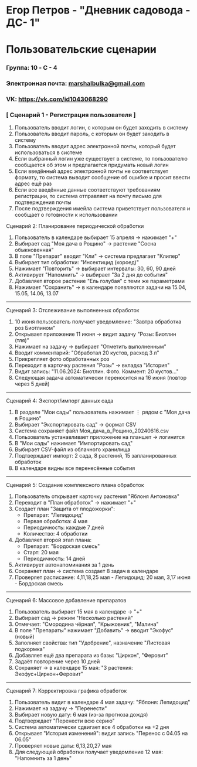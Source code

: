 # Егор Петров - "Дневник садовода - ДС- 1"
# Пользовательские сценарии

### Группа: 10 - C - 4
### Электронная почта: marshalbulka@gmail.com
### VK: https://vk.com/id1043068290

### [ Сценарий 1 - Регистрация пользователя ]

1. Пользователь вводит логин, с которым он будет заходить в систему
2. Пользователь вводит пароль, с которым он будет заходить в систему
3. Пользователь вводит адрес электронной почты, который будет использоваться в системе
4. Если выбранный логин уже существует в системе, то пользователю сообщается об этом и предлагается придумать новый логин
5. Если введённый адрес электронной почты не соответствует формату, то система выводит сообщение об ошибке и просит ввести адрес ещё раз
6. Если все введённые данные соответствуют требованиям регистрации, то система отправляет на почту письмо для подтверждения почты
7. После подтверждения имейла система приветствует пользователя и сообщает о готовности к использовании

Сценарий 2: Планирование периодической обработки  
1. Пользователь в календаре выбирает 15 апреля → нажимает "+"  
2. Выбирает сад "Моя дача в Рощино" → растение "Сосна обыкновенная"  
3. В поле "Препарат" вводит "Кли" → система предлагает "Клипер"  
4. Выбирает тип обработки: "Инсектицид (короед)"  
5. Нажимает "Повторить" → выбирает интервалы: 30, 60, 90 дней  
6. Активирует "Напомнить" → выбирает "За 2 дня до события"  
7. Добавляет второе растение "Ель голубая" с теми же параметрами  
8. Нажимает "Сохранить" → в календаре появляются задачи на 15.04, 15.05, 14.06, 13.07  

---

Сценарий 3: Отслеживание выполненных обработок  
1. 10 июня пользователь получает уведомление: "Завтра обработка роз Биотлином"  
2. Открывает приложение 11 июня → видит задачу "Розы: Биотлин (тля)"  
3. Нажимает на задачу → выбирает "Отметить выполненным"  
4. Вводит комментарий: "Обработал 20 кустов, расход 3 л"  
5. Прикрепляет фото обработанных роз  
6. Переходит в карточку растения "Розы" → вкладка "История"  
7. Видит запись: "11.06.2024: Биотлин. Фото. Коммент: 20 кустов..."  
8. Следующая задача автоматически переносится на 16 июня (повтор через 5 дней)  

---

Сценарий 4: Экспорт/импорт данных сада  
1. В разделе "Мои сады" пользователь нажимает ⋮ рядом с "Моя дача в Рощино"  
2. Выбирает "Экспортировать сад" → формат CSV  
3. Система сохраняет файл Моя_дача_в_Рощино_20240616.csv  
4. Пользователь устанавливает приложение на планшет → логинится  
5. В "Мои сады" нажимает "Импортировать сад"  
6. Выбирает CSV-файл из облачного хранилища  
7. Подтверждает импорт: 2 сада, 8 растений, 15 запланированных обработок  
8. В календаре видны все перенесённые события  

---

Сценарий 5: Создание комплексного плана обработок  
1. Пользователь открывает карточку растения "Яблоня Антоновка"  
2. Переходит в "План обработок" → нажимает "+"  
3. Создает план "Защита от плодожорки":  
   - Препарат: "Лепидоцид"  
   - Первая обработка: 4 мая  
   - Периодичность: каждые 7 дней  
   - Количество: 4 обработки  
4. Добавляет второй этап плана:  
   - Препарат: "Бордоская смесь"  
   - Старт: 20 мая  
   - Периодичность: 14 дней  
5. Активирует автонапоминания за 1 день  
6. Сохраняет план → система создает 8 задач в календаре  
7. Проверяет расписание: 4,11,18,25 мая - Лепидоцид; 20 мая, 3,17 июня - Бордоская смесь  

---

Сценарий 6: Массовое добавление препаратов  
1. Пользователь выбирает 15 мая в календаре → "+"  
2. Выбирает сад → режим "Несколько растений"  
3. Отмечает: "Смородина чёрная", "Крыжовник", "Малина"  
4. В поле "Препараты" нажимает "Добавить" → вводит "Экофус" (новый)  
5. Заполняет свойства: тип "Удобрение", назначение "Листовая подкормка"  
6. Добавляет ещё два препарата из базы: "Циркон", "Феровит"  
7. Задаёт повторение через 10 дней  
8. Сохраняет → в календаре 15 мая: "3 растения: Экофус+Циркон+Феровит"  

---

Сценарий 7: Корректировка графика обработок  
1. Пользователь видит в календаре 4 мая задачу: "Яблоня: Лепидоцид"  
2. Нажимает на задачу → "Перенести"  
3. Выбирает новую дату: 6 мая (из-за прогноза дождя)  
4. Подтверждает "Перенести всю серию"  
5. Система автоматически сдвигает все 4 обработки на +2 дня  
6. Открывает "История изменений": видит запись "Перенос с 04.05 на 06.05"  
7. Проверяет новые даты: 6,13,20,27 мая  
8. Для следующей обработки получает уведомление 12 мая: "Напомнить за 1 день"  
